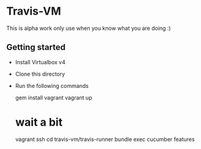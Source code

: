 # Travis-VM

This is alpha work only use when you know what you are doing :)

## Getting started

* Install Virtualbox v4
* Clone this directory
* Run the following commands
    
    gem install vagrant
    vagrant up
    
    # wait a bit
    
    vagrant ssh
    cd travis-vm/travis-runner
    bundle exec cucumber features
  